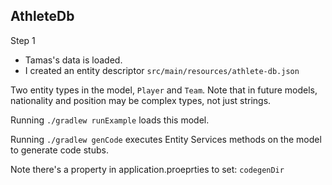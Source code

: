 AthleteDb
---------

Step 1

* Tamas's data is loaded.
* I created an entity descriptor `src/main/resources/athlete-db.json`

Two entity types in the model, `Player` and `Team`.  Note that in future models,
nationality and position may be complex types, not just strings.

Running `./gradlew runExample` loads this model.

Running `./gradlew genCode` executes Entity Services methods on the model to generate code stubs.

Note there's a property in application.proeprties to set: `codegenDir`